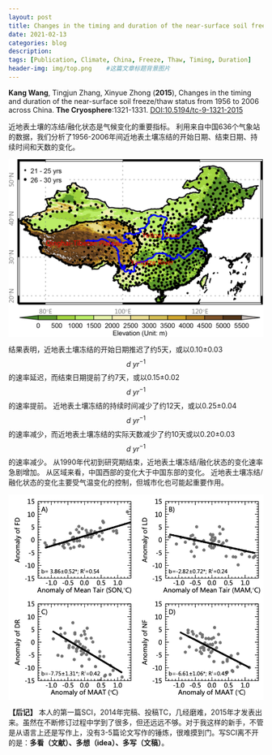 ```yaml
---
layout: post
title: Changes in the timing and duration of the near-surface soil freeze/thaw status from 1956 to 2006 across China
date: 2021-02-13
categories: blog
description: 
tags: [Publication, Climate, China, Freeze, Thaw, Timing, Duration]
header-img: img/top.png    #这篇文章标题背景图片
---
```


**Kang Wang**, Tingjun Zhang, Xinyue Zhong
(**2015**),
Changes in the timing and duration of the near-surface soil freeze/thaw status from 1956 to 2006 across China. 
**The Cryosphere**:1321-1331.
[DOI:10.5194/tc-9-1321-2015](https://doi.org/10.5194/tc-9-1321-2015)

近地表土壤的冻结/融化状态是气候变化的重要指标。
利用来自中国636个气象站的数据，我们分析了1956-2006年间近地表土壤冻结的开始日期、结束日期、持续时间和天数的变化。

<center>
<p><img src="/img/WeChatWorkScreenshot_164da453-7ee9-4dfc-af5b-d62a89055f2a.png" align="center"></p>
</center>

结果表明，近地表土壤冻结的开始日期推迟了约5天，或以0.10±0.03 $$ d~yr^{-1} $$的速率延迟，而结束日期提前了约7天，或以0.15±0.02 $$ d~yr^{-1} $$的速率提前。 
近地表土壤冻结的持续时间减少了约12天，或以0.25±0.04 $$ d~yr^{-1} $$的速率减少，而近地表土壤冻结的实际天数减少了约10天或以0.20±0.03 $$ d~yr^{-1} $$的速率减少。
从1990年代初到研究期结束，近地表土壤冻结/融化状态的变化速率急剧增加。
从区域来看，中国西部的变化大于中国东部的变化。
近地表土壤冻结/融化状态的变化主要受气温变化的控制，但城市化也可能起重要作用。


<center>
<p><img src="/img/WX20210213-152741@2x.png" align="center"></p>
</center>

**【后记】** 本人的第一篇SCI，2014年完稿、投稿TC，几经磨难，2015年才发表出来。虽然在不断修订过程中学到了很多，但还远远不够。对于我这样的新手，不管是从语言上还是写作上，没有3-5篇论文写作的锤炼，很难摸到门。写SCI离不开的是：**多看（文献）、多想（idea）、多写（文稿）**。